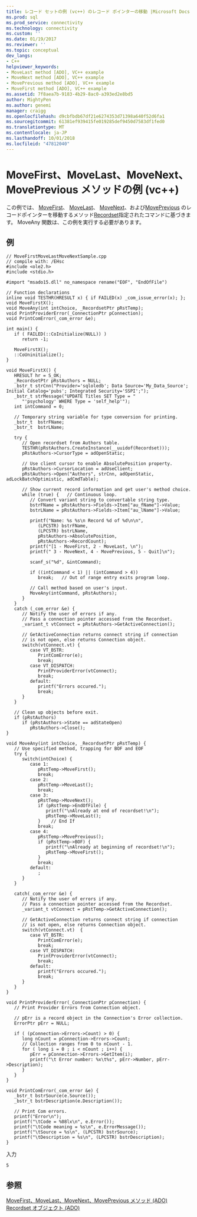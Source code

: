 ```yaml
---
title: レコード セットの例 (vc++) のレコード ポインターの移動 |Microsoft Docs
ms.prod: sql
ms.prod_service: connectivity
ms.technology: connectivity
ms.custom: ''
ms.date: 01/19/2017
ms.reviewer: ''
ms.topic: conceptual
dev_langs:
- C++
helpviewer_keywords:
- MoveLast method [ADO], VC++ example
- MoveNext method [ADO], VC++ example
- MovePrevious method [ADO], VC++ example
- MoveFirst method [ADO], VC++ example
ms.assetid: 7f8aea7b-9183-4b29-8ac0-a393ed2e8bd5
author: MightyPen
ms.author: genemi
manager: craigg
ms.openlocfilehash: d9cbfbdb67df21e6274353d71398a640f52d6fa1
ms.sourcegitcommit: 61381ef939415fe019285def9450d7583df1fed0
ms.translationtype: MT
ms.contentlocale: ja-JP
ms.lasthandoff: 10/01/2018
ms.locfileid: "47812040"
---
```

# <a name="movefirst-movelast-movenext-and-moveprevious-methods-example-vc"></a>MoveFirst、MoveLast、MoveNext、MovePrevious メソッドの例 (vc++)
この例では、 [MoveFirst](../../../ado/reference/ado-api/movefirst-movelast-movenext-and-moveprevious-methods-ado.md)、 [MoveLast](../../../ado/reference/ado-api/movefirst-movelast-movenext-and-moveprevious-methods-ado.md)、 [MoveNext](../../../ado/reference/ado-api/movefirst-movelast-movenext-and-moveprevious-methods-ado.md)、および[MovePrevious](../../../ado/reference/ado-api/movefirst-movelast-movenext-and-moveprevious-methods-ado.md) のレコードポインターを移動するメソッド[Recordset](../../../ado/reference/ado-api/recordset-object-ado.md)指定されたコマンドに基づきます。 MoveAny 関数は、この例を実行する必要があります。  
  
## <a name="example"></a>例  
  
```  
// MoveFirstMoveLastMoveNextSample.cpp  
// compile with: /EHsc  
#include <ole2.h>  
#include <stdio.h>  
  
#import "msado15.dll" no_namespace rename("EOF", "EndOfFile")  
  
// Function declarations  
inline void TESTHR(HRESULT x) { if FAILED(x) _com_issue_error(x); };  
void MoveFirstX();  
void MoveAny(int intChoice, _RecordsetPtr pRstTemp);  
void PrintProviderError(_ConnectionPtr pConnection);  
void PrintComError(_com_error &e);  
  
int main() {  
   if ( FAILED(::CoInitialize(NULL)) )  
      return -1;  
  
   MoveFirstX();  
   ::CoUninitialize();  
}  
  
void MoveFirstX() {  
   HRESULT hr = S_OK;  
   _RecordsetPtr pRstAuthors = NULL;  
   _bstr_t strCnn("Provider='sqloledb'; Data Source='My_Data_Source'; Initial Catalog='pubs'; Integrated Security='SSPI';");  
   _bstr_t strMessage("UPDATE Titles SET Type = "  
      "'psychology' WHERE Type = 'self_help'");  
   int intCommand = 0;  
  
   // Temporary string variable for type conversion for printing.  
   _bstr_t  bstrFName;  
   _bstr_t  bstrLName;  
  
   try {  
      // Open recordset from Authors table.  
      TESTHR(pRstAuthors.CreateInstance(__uuidof(Recordset)));  
      pRstAuthors->CursorType = adOpenStatic;  
  
      // Use client cursor to enable AbsolutePosition property.  
      pRstAuthors->CursorLocation = adUseClient;  
      pRstAuthors->Open("Authors", strCnn, adOpenStatic, adLockBatchOptimistic, adCmdTable);  
  
      // Show current record information and get user's method choice.  
      while (true) {   // Continuous loop.  
         // Convert variant string to convertable string type.  
         bstrFName = pRstAuthors->Fields->Item["au_fName"]->Value;  
         bstrLName = pRstAuthors->Fields->Item["au_lName"]->Value;  
  
         printf("Name: %s %s\n Record %d of %d\n\n",  
            (LPCSTR) bstrFName,  
            (LPCSTR) bstrLName,  
            pRstAuthors->AbsolutePosition,  
            pRstAuthors->RecordCount);  
         printf("[1 - MoveFirst, 2 - MoveLast, \n");  
         printf(" 3 - MoveNext, 4 - MovePrevious, 5 - Quit]\n");  
  
         scanf_s("%d", &intCommand);  
  
         if ((intCommand < 1) || (intCommand > 4))  
            break;   // Out of range entry exits program loop.  
  
         // Call method based on user's input.  
         MoveAny(intCommand, pRstAuthors);  
      }  
   }  
   catch (_com_error &e) {  
      // Notify the user of errors if any.  
      // Pass a connection pointer accessed from the Recordset.  
      _variant_t vtConnect = pRstAuthors->GetActiveConnection();  
  
      // GetActiveConnection returns connect string if connection  
      // is not open, else returns Connection object.  
      switch(vtConnect.vt) {  
         case VT_BSTR:  
            PrintComError(e);  
            break;  
         case VT_DISPATCH:  
            PrintProviderError(vtConnect);  
            break;  
         default:  
            printf("Errors occured.");  
            break;  
      }  
   }  
  
   // Clean up objects before exit.  
   if (pRstAuthors)  
      if (pRstAuthors->State == adStateOpen)  
         pRstAuthors->Close();  
}  
  
void MoveAny(int intChoice, _RecordsetPtr pRstTemp) {  
   // Use specified method, trapping for BOF and EOF  
   try {  
      switch(intChoice) {  
         case 1:  
            pRstTemp->MoveFirst();  
            break;  
         case 2:  
            pRstTemp->MoveLast();  
            break;  
         case 3:  
            pRstTemp->MoveNext();  
            if (pRstTemp->EndOfFile) {  
               printf("\nAlready at end of recordset!\n");  
               pRstTemp->MoveLast();  
            }    // End If  
            break;  
         case 4:  
            pRstTemp->MovePrevious();  
            if (pRstTemp->BOF) {  
               printf("\nAlready at beginning of recordset!\n");  
               pRstTemp->MoveFirst();  
            }  
            break;  
         default:  
            ;  
      }  
   }  
  
   catch(_com_error &e) {  
      // Notify the user of errors if any.  
      // Pass a connection pointer accessed from the Recordset.  
      _variant_t vtConnect = pRstTemp->GetActiveConnection();  
  
      // GetActiveConnection returns connect string if connection  
      // is not open, else returns Connection object.  
      switch(vtConnect.vt)  {  
         case VT_BSTR:  
            PrintComError(e);  
            break;  
         case VT_DISPATCH:  
            PrintProviderError(vtConnect);  
            break;  
         default:  
            printf("Errors occured.");  
            break;  
      }  
   }  
}  
  
void PrintProviderError(_ConnectionPtr pConnection) {  
   // Print Provider Errors from Connection object.  
  
   // pErr is a record object in the Connection's Error collection.  
   ErrorPtr pErr = NULL;  
  
   if ( (pConnection->Errors->Count) > 0) {  
      long nCount = pConnection->Errors->Count;  
      // Collection ranges from 0 to nCount - 1.  
      for ( long i = 0 ; i < nCount ; i++) {  
         pErr = pConnection->Errors->GetItem(i);  
         printf("\t Error number: %x\t%s", pErr->Number, pErr->Description);  
      }  
   }  
}  
  
void PrintComError(_com_error &e) {  
   _bstr_t bstrSource(e.Source());  
   _bstr_t bstrDescription(e.Description());  
  
   // Print Com errors.  
   printf("Error\n");  
   printf("\tCode = %08lx\n", e.Error());  
   printf("\tCode meaning = %s\n", e.ErrorMessage());  
   printf("\tSource = %s\n", (LPCSTR) bstrSource);  
   printf("\tDescription = %s\n", (LPCSTR) bstrDescription);  
}  
```  
  
 入力  
  
```  
5  
```  
  
## <a name="see-also"></a>参照  
 [MoveFirst、MoveLast、MoveNext、MovePrevious メソッド (ADO)](../../../ado/reference/ado-api/movefirst-movelast-movenext-and-moveprevious-methods-ado.md)   
 [Recordset オブジェクト (ADO)](../../../ado/reference/ado-api/recordset-object-ado.md)
